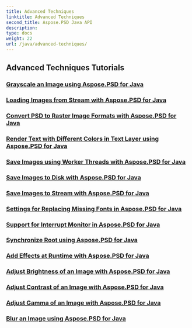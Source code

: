 ```yaml
---
title: Advanced Techniques
linktitle: Advanced Techniques
second_title: Aspose.PSD Java API
description: 
type: docs
weight: 22
url: /java/advanced-techniques/
---
```


## Advanced Techniques Tutorials
### [Grayscale an Image using Aspose.PSD for Java](./grayscale-image/)
### [Loading Images from Stream with Aspose.PSD for Java](./loading-images-from-stream/)
### [Convert PSD to Raster Image Formats with Aspose.PSD for Java](./convert-psd-to-raster-formats/)
### [Render Text with Different Colors in Text Layer using Aspose.PSD for Java](./render-text-different-colors/)
### [Save Images using Worker Threads with Aspose.PSD for Java](./save-images-worker-threads/)
### [Save Images to Disk with Aspose.PSD for Java](./save-images-to-disk/)
### [Save Images to Stream with Aspose.PSD for Java](./save-images-to-stream/)
### [Settings for Replacing Missing Fonts in Aspose.PSD for Java](./settings-replacing-missing-fonts/)
### [Support for Interrupt Monitor in Aspose.PSD for Java](./support-interrupt-monitor/)
### [Synchronize Root using Aspose.PSD for Java](./synchronize-root/)
### [Add Effects at Runtime with Aspose.PSD for Java](./add-effects-runtime/)
### [Adjust Brightness of an Image with Aspose.PSD for Java](./adjust-brightness/)
### [Adjust Contrast of an Image with Aspose.PSD for Java](./adjust-contrast/)
### [Adjust Gamma of an Image with Aspose.PSD for Java](./adjust-gamma/)
### [Blur an Image using Aspose.PSD for Java](./blur-image/)